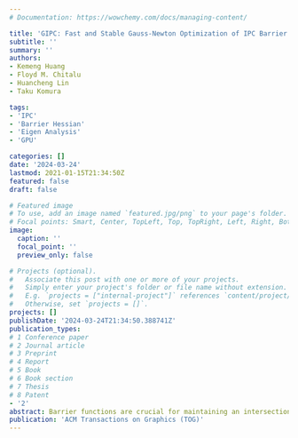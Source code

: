 ```yaml
---
# Documentation: https://wowchemy.com/docs/managing-content/

title: 'GIPC: Fast and Stable Gauss-Newton Optimization of IPC Barrier Energy'
subtitle: ''
summary: ''
authors:
- Kemeng Huang
- Floyd M. Chitalu
- Huancheng Lin
- Taku Komura

tags:
- 'IPC'
- 'Barrier Hessian'
- 'Eigen Analysis'
- 'GPU'

categories: []
date: '2024-03-24'
lastmod: 2021-01-15T21:34:50Z
featured: false
draft: false

# Featured image
# To use, add an image named `featured.jpg/png` to your page's folder.
# Focal points: Smart, Center, TopLeft, Top, TopRight, Left, Right, BottomLeft, Bottom, BottomRight.
image:
  caption: ''
  focal_point: ''
  preview_only: false

# Projects (optional).
#   Associate this post with one or more of your projects.
#   Simply enter your project's folder or file name without extension.
#   E.g. `projects = ["internal-project"]` references `content/project/deep-learning/index.md`.
#   Otherwise, set `projects = []`.
projects: []
publishDate: '2024-03-24T21:34:50.388741Z'
publication_types:
# 1 Conference paper
# 2 Journal article
# 3 Preprint
# 4 Report
# 5 Book
# 6 Book section
# 7 Thesis
# 8 Patent
- '2'
abstract: Barrier functions are crucial for maintaining an intersection- and inversion-free simulation trajectory but existing methods, which directly use distance can restrict implementation design and performance. We present an approach to rewriting the barrier function for arriving at an efficient and robust approximation of its Hessian. The key idea is to formulate a simplicial geometric measure of contact using mesh boundary elements, from which analytic eigensystems are derived and enhanced with filtering and stiffening terms that ensure robustness with respect to the convergence of a Project-Newton solver. A further advantage of our rewriting of the barrier function is that it naturally caters to the notorious case of nearly parallel edge-edge contacts for which we also present a novel analytic eigensystem. Our approach is thus well suited for standard second-order unconstrained optimization strategies for resolving contacts, minimizing nonlinear nonconvex functions where the Hessian may be indefinite. The efficiency of our eigensystems alone yields a 3× speedup over the standard Incremental Potential Contact (IPC) barrier formulation. We further apply our analytic proxy eigensystems to produce an entirely GPU-based implementation of IPC with significant further acceleration.
publication: 'ACM Transactions on Graphics (TOG)'
---
```

